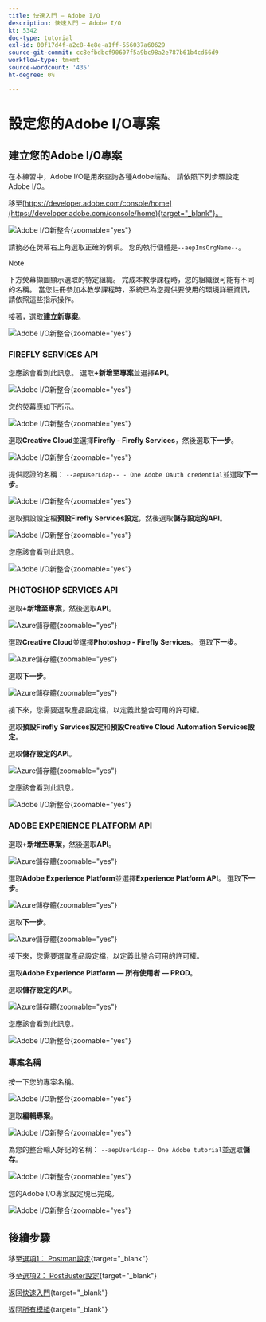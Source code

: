 ```yaml
---
title: 快速入門 — Adobe I/O
description: 快速入門 — Adobe I/O
kt: 5342
doc-type: tutorial
exl-id: 00f17d4f-a2c8-4e8e-a1ff-556037a60629
source-git-commit: cc8efbdbcf90607f5a9bc98a2e787b61b4cd66d9
workflow-type: tm+mt
source-wordcount: '435'
ht-degree: 0%

---
```


# 設定您的Adobe I/O專案

## 建立您的Adobe I/O專案

在本練習中，Adobe I/O是用來查詢各種Adobe端點。 請依照下列步驟設定Adobe I/O。

移至[https://developer.adobe.com/console/home](https://developer.adobe.com/console/home){target="_blank"}。

![Adobe I/O新整合](./images/iohome.png){zoomable="yes"}

請務必在熒幕右上角選取正確的例項。 您的執行個體是`--aepImsOrgName--`。

>[!NOTE]
>
> 下方熒幕擷圖顯示選取的特定組織。 完成本教學課程時，您的組織很可能有不同的名稱。 當您註冊參加本教學課程時，系統已為您提供要使用的環境詳細資訊，請依照這些指示操作。

接著，選取&#x200B;**建立新專案**。

![Adobe I/O新整合](./images/iocomp.png){zoomable="yes"}

### FIREFLY SERVICES API

您應該會看到此訊息。 選取&#x200B;**+新增至專案**&#x200B;並選擇&#x200B;**API**。

![Adobe I/O新整合](./images/adobe_io_access_api.png){zoomable="yes"}

您的熒幕應如下所示。

![Adobe I/O新整合](./images/api1.png){zoomable="yes"}

選取&#x200B;**Creative Cloud**&#x200B;並選擇&#x200B;**Firefly - Firefly Services**，然後選取&#x200B;**下一步**。

![Adobe I/O新整合](./images/api3.png){zoomable="yes"}

提供認證的名稱： `--aepUserLdap-- - One Adobe OAuth credential`並選取&#x200B;**下一步**。

![Adobe I/O新整合](./images/api4.png){zoomable="yes"}

選取預設設定檔&#x200B;**預設Firefly Services設定**，然後選取&#x200B;**儲存設定的API**。

![Adobe I/O新整合](./images/api9.png){zoomable="yes"}

您應該會看到此訊息。

![Adobe I/O新整合](./images/api10.png){zoomable="yes"}

### PHOTOSHOP SERVICES API

選取&#x200B;**+新增至專案**，然後選取&#x200B;**API**。

![Azure儲存體](./images/ps2.png){zoomable="yes"}

選取&#x200B;**Creative Cloud**&#x200B;並選擇&#x200B;**Photoshop - Firefly Services**。 選取&#x200B;**下一步**。

![Azure儲存體](./images/ps3.png){zoomable="yes"}

選取&#x200B;**下一步**。

![Azure儲存體](./images/ps4.png){zoomable="yes"}

接下來，您需要選取產品設定檔，以定義此整合可用的許可權。

選取&#x200B;**預設Firefly Services設定**&#x200B;和&#x200B;**預設Creative Cloud Automation Services設定**。

選取&#x200B;**儲存設定的API**。

![Azure儲存體](./images/ps5.png){zoomable="yes"}

您應該會看到此訊息。

![Adobe I/O新整合](./images/ps7.png){zoomable="yes"}

### ADOBE EXPERIENCE PLATFORM API

選取&#x200B;**+新增至專案**，然後選取&#x200B;**API**。

![Azure儲存體](./images/aep1.png){zoomable="yes"}

選取&#x200B;**Adobe Experience Platform**&#x200B;並選擇&#x200B;**Experience Platform API**。 選取&#x200B;**下一步**。

![Azure儲存體](./images/aep2.png){zoomable="yes"}

選取&#x200B;**下一步**。

![Azure儲存體](./images/aep3.png){zoomable="yes"}

接下來，您需要選取產品設定檔，以定義此整合可用的許可權。

選取&#x200B;**Adobe Experience Platform — 所有使用者 — PROD**。

選取&#x200B;**儲存設定的API**。

![Azure儲存體](./images/aep4.png){zoomable="yes"}

您應該會看到此訊息。

![Adobe I/O新整合](./images/aep5.png){zoomable="yes"}

### 專案名稱

按一下您的專案名稱。

![Adobe I/O新整合](./images/api13.png){zoomable="yes"}

選取&#x200B;**編輯專案**。

![Adobe I/O新整合](./images/api14.png){zoomable="yes"}

為您的整合輸入好記的名稱： `--aepUserLdap-- One Adobe tutorial`並選取&#x200B;**儲存**。

![Adobe I/O新整合](./images/api15.png){zoomable="yes"}

您的Adobe I/O專案設定現已完成。

![Adobe I/O新整合](./images/api16.png){zoomable="yes"}

## 後續步驟

移至[選項1： Postman設定](./ex7.md){target="_blank"}

移至[選項2： PostBuster設定](./ex8.md){target="_blank"}

返回[快速入門](./getting-started.md){target="_blank"}

返回[所有模組](./../../../overview.md){target="_blank"}
